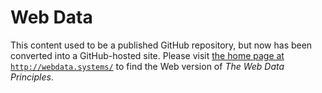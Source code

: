 # Web Data

This content used to be a published GitHub repository, but now has been converted into a GitHub-hosted site. Please visit [the home page at `http://webdata.systems/`](http://webdata.systems/) to find the Web version of *The Web Data Principles*.
